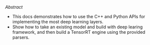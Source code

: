 ﻿*Abstract*
- This docs demonstrates how to use the C++ and Python APIs for implementing the most deep learning layers.
- Show how to take an existing model and build with deep learing framework, and then build a TensorRT engine using the provided parsers.

